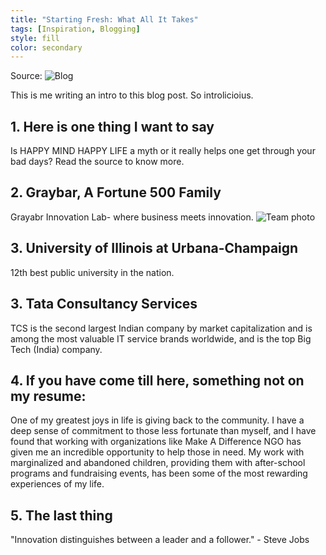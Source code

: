 ```yaml
---
title: "Starting Fresh: What All It Takes"
tags: [Inspiration, Blogging]
style: fill
color: secondary
---
```


Source: 
![Blog](https://sankalpjainblogs.wixsite.com/myblogs/post/starting-fresh-what-all-it-takes#:~:text=Starting%20fresh%3A%20What%20all%20it%20takes)

This is me writing an intro to this blog post. So introlicioius.

## 1. Here is one thing I want to say

Is HAPPY MIND HAPPY LIFE a myth or it really helps one get through your bad days? Read the source to know more.

## 2. Graybar, A Fortune 500 Family

Grayabr Innovation Lab- where business meets innovation.
![Team photo](https://researchpark.illinois.edu/wp-content/uploads/2020/05/Graybar-Team-Photo-Day-768x526.jpg)
## 3. University of Illinois at Urbana-Champaign

12th best public university in the nation.

## 3. Tata Consultancy Services

TCS is the second largest Indian company by market capitalization and is among the most valuable IT service brands worldwide, and is the top Big Tech (India) company.
## 4. If you have come till here, something not on my resume:

One of my greatest joys in life is giving back to the community. I have a deep sense of commitment to those less fortunate than myself, and I have found that working with organizations like Make A Difference NGO has given me an incredible opportunity to help those in need. My work with marginalized and abandoned children, providing them with after-school programs and fundraising events, has been some of the most rewarding experiences of my life.

## 5. The last thing

"Innovation distinguishes between a leader and a follower." - Steve Jobs


